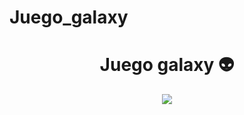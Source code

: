 # Juego_galaxy
<h1 align= "center">Juego galaxy 👽</h1>

<p align="center">
   <img src= "Img/ArduinoTinkercad.jpg" />
</p>
